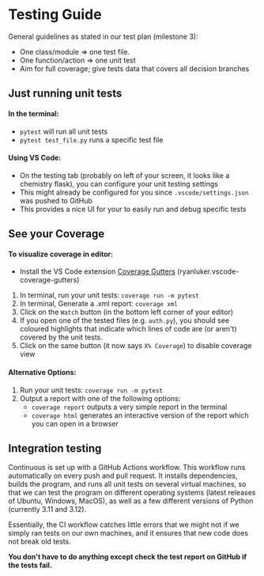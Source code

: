 # Testing Guide

General guidelines as stated in our test plan (milestone 3):
- One class/module ⇒ one test file. 
- One function/action ⇒ one unit test
- Aim for full coverage; give tests data that covers all decision branches

## Just running unit tests
#### In the terminal:
- `pytest` will run all unit tests
- `pytest test_file.py` runs a specific test file

#### Using VS Code:
- On the testing tab (probably on left of your screen, it looks like a chemistry flask), you can configure your unit testing settings
- This might already be configured for you since `.vscode/settings.json` was pushed to GitHub
- This provides a nice UI for your to easily run and debug specific tests


## See your Coverage

#### To visualize coverage in editor:
- Install the VS Code extension [Coverage Gutters](https://marketplace.visualstudio.com/items?itemName=ryanluker.vscode-coverage-gutters) (ryanluker.vscode-coverage-gutters)

1. In terminal, run your unit tests: `coverage run -m pytest`
2. In terminal, Generate a .xml report: `coverage xml`
3. Click on the `Watch` button (in the bottom left corner of your editor)
4. If you open one of the tested files (e.g. `auth.py`), you should see coloured highlights that indicate which lines of code are (or aren't) covered by the unit tests.
5. Click on the same button (it now says `X% Coverage`) to disable coverage view

#### Alternative Options:
1. Run your unit tests: `coverage run -m pytest`
2. Output a report with one of the following options:
   - `coverage report` outputs a very simple report in the terminal
   - `coverage html` generates an interactive version of the report which you can open in a browser


## Integration testing
Continuous is set up with a GitHub Actions workflow. This workflow runs automatically on every push and pull request. It installs dependencies, builds the program, and runs all unit tests on several virtual machines, so that we can test the program on different operating systems (latest releases of Ubuntu, Windows, MacOS), as well as a few different versions of Python (currently 3.11 and 3.12). 

Essentially, the CI workflow catches little errors that we might not if we simply ran tests on our own machines, and it ensures that new code does not break old tests.

**You don't have to do anything except check the test report on GitHub if the tests fail.**
